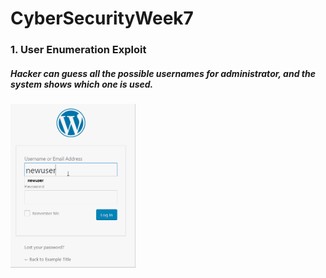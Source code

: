 # CyberSecurityWeek7



### 1. User Enumeration Exploit
##### Hacker can guess all the possible usernames for administrator, and the system shows which one is used. 

<img src="https://github.com/paulpowang/CyberSecurityWeek7/blob/master/login%20issue.gif?raw" width="200">





